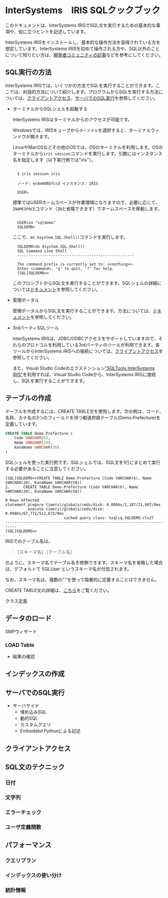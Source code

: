 # InterSystems　IRIS SQLクックブック

このドキュメントは、InterSystems IRISでSQL文を実行するための基本的な事項や、役に立つヒントを記述しています。

InterSystems IRISをインストールし、基本的な操作方法を習得されている方を想定しています。InterSystems IRISを初めて操作される方や、SQL以外のことについて知りたい方は、[開発者コミュニティの記事](https://jp.community.intersystems.com/node/484466)などを参考にしてください。

## SQL実行の方法
InterSystems IRISでは、いくつかの方法でSQLを実行することができます。ここでは、対話的方法について紹介します。プログラムからSQLを実行する方法については、[クライアントアクセス](#クライアントアクセス)、[サーバでのSQL実行](#サーバでのsql実行)を参照してください。


- ターミナルからSQLシェルを起動する

  InterSystems IRISはターミナルからのアクセスが可能です。

  Windowsでは、IRISキューブから`ターミナル`を選択すると、ターミナルウィンドウが開きます。

  LinuxやMacOSなどその他のOSでは、OSのターミナルを利用します。OSのターミナルから`iris session`コマンドを実行します。引数にはインスタンス名を指定します（以下実行例では"iris"）。


  ```shell
    
    $ iris session iris

    ノード: ec8e008bfccd インスタンス: IRIS

    USER>
  ```

  標準ではUSERネームスペースが作業環境になりますので、必要に応じて、`ZNAMESPACE`コマンド（`ZN`と省略できます）でネームスペースを移動します。

  ```shell

    USER>zn "sqldemo"
    SQLDEMO>

  ```

  ここで、`do $system.SQL.Shell()`コマンドを実行します。
  ```shell
    SQLDEMO>do $system.SQL.Shell()
    SQL Command Line Shell
    ----------------------------------------------------

    The command prefix is currently set to: <<nothing>>.
    Enter <command>, 'q' to quit, '?' for help.
    [SQL]SQLDEMO>>
  ```
  
  このプロンプトからSQL文を実行することができます。SQLシェルの詳細については[ドキュメント](https://docs.intersystems.com/iris20221/csp/docbookj/DocBook.UI.Page.cls?KEY=GSQL_shell#GSQL_shell_executemode)を参照してください。


- 管理ポータル
  
  管理ポータルからSQL文を実行することができます。方法については、[ドキュメント](https://docs.intersystems.com/iris20221/csp/docbookj/DocBook.UI.Page.cls?KEY=GSQL_smp#GSQL_smp_sqlexecute)を参照してください。

- 3rdパーティSQLツール
  
  InterSystems IRISは、JDBC/ODBCアクセスをサポートしていますので、それらのプロトコルを利用している3rdパーティのツールが利用できます。各ツールからInterSystems IRISへの接続については、[クライアントアクセス](#クライアントアクセス)を参照してください。

  また、Visual Studio Codeのエクステンション["SQLTools InterSystems IRIS"](https://marketplace.visualstudio.com/items?itemName=intersystems-community.sqltools-intersystems-driver)を利用すれば、Visual Studio Codeから、InterSystems IRISに接続し、SQLを実行することができます。


## テーブルの作成
テーブルを作成するには、CREATE TABLE文を使用します。次の例は、コード、名称、カナ名の3つのフィールドを持つ都道府県テーブル(Demo.Prefecture)を定義しています。

```sql
CREATE TABLE Demo.Prefecture (
    Code VARCHAR(6),
    Name VARCHAR(20),
    KanaName VARCHAR(50)
)
```

SQLシェルを使った実行例です。SQLシェルでは、SQL文を1行にまとめて実行する必要があることに注意してください。

```shell
[SQL]SQLDEMO>>CREATE TABLE Demo.Prefecture (Code VARCHAR(6), Name VARCHAR(20), KanaName VARCHAR(50))
2.      CREATE TABLE Demo.Prefecture (Code VARCHAR(6), Name VARCHAR(20), KanaName VARCHAR(50))

0 Rows Affected
statement prepare time(s)/globals/cmds/disk: 0.0066s/2,187/21,907/0ms
          execute time(s)/globals/cmds/disk: 0.0906s/67,772/512,672/0ms
                          cached query class: %sqlcq.SQLDEMO.cls27
---------------------------------------------------------------------------
[SQL]SQLDEMO>>
```

IRISでのテーブル名は、

> [スキーマ名] . [テーブル名]

のように、スキーマ名でテーブル名を修飾できます。スキーマ名を省略した場合は、デフォルトで SQLUser というスキーマ名が付加されます。

なお、スキーマ名は、複数の"."を使って階層的に定義することはできません。

CREATE TABLE文の詳細は、[こちら](https://docs.intersystems.com/iris20221/csp/docbookj/DocBook.UI.Page.cls?KEY=RSQL_CREATETABLE)をご覧ください。


クラス定義

## データのロード

SMPウィザード
### LOAD Table
- 結果の確認

## インデックスの作成

## サーバでのSQL実行
  - サーバサイド
    - 埋め込みSQL
    - 動的SQL
    - カスタムクエリ
    - Embedded Pythonによる記述

## クライアントアクセス

## SQL文のテクニック

### 日付

### 文字列

### エラーチェック

### ユーザ定義関数

## パフォーマンス
### クエリプラン

### インデックスの使い分け
### 統計情報
